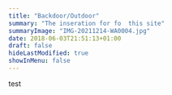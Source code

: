 ```yaml
---
title: "Backdoor/Outdoor"
summary: "The inseration for fo  this site"
summaryImage: "IMG-20211214-WA0004.jpg"
date: 2018-06-03T21:51:13+01:00
draft: false
hideLastModified: true
showInMenu: false
---
```


test